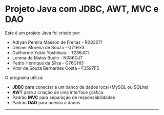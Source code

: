# Projeto Java com JDBC, AWT, MVC e DAO

Este é um projeto Java foi criado por:
- Adryan Pereira Masson de Freitas - R083071
- Denner Moreira de Souza - G71EIE3
- Guilherme Yukio Yoshihara - T236JC1
- Lorena de Matos Budin - N086GJ7
- Pedro Henrique da Silva - G76CHI3
- Vitor de Souza Bernardes Costa - F3597F5

O programa utiliza:

- **JDBC** para conectar a um banco de dados local (MySQL ou SQLite)
- **AWT** para a criação de uma interface gráfica
- Padrão **MVC** para separação de responsabilidades
- Padrão **DAO** para acesso a dados

---